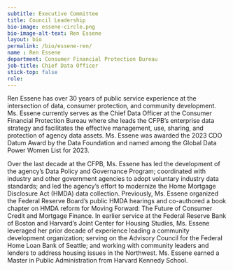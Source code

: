 ```yaml
---
subtitle: Executive Committee
title: Council Leadership
bio-image: essene-circle.png
bio-image-alt-text: Ren Essene
layout: bio
permalink: /bio/essene-ren/
name : Ren Essene
department: Consumer Financial Protection Bureau
job-title: Chief Data Officer
stick-top: false
role: 
---
```


Ren Essene has over 30 years of public service experience at the intersection of data, consumer protection, and community development. Ms. Essene currently serves as the Chief Data Officer at the Consumer Financial Protection Bureau where she leads the CFPB’s enterprise data strategy and facilitates the effective management, use, sharing, and protection of agency data assets. Ms. Essene was awarded the 2023 CDO Datum Award by the Data Foundation and named among the Global Data Power Women List for 2023.

Over the last decade at the CFPB, Ms. Essene has led the development of the agency’s Data Policy and Governance Program; coordinated with industry and other government agencies to adopt voluntary industry data standards; and led the agency’s effort to modernize the Home Mortgage Disclosure Act (HMDA) data collection. Previously, Ms. Essene organized the Federal Reserve Board’s public HMDA hearings and co-authored a book chapter on HMDA reform for Moving Forward: The Future of Consumer Credit and Mortgage Finance. In earlier service at the Federal Reserve Bank of Boston and Harvard’s Joint Center for Housing Studies, Ms. Essene leveraged her prior decade of experience leading a community development organization; serving on the Advisory Council for the Federal Home Loan Bank of Seattle; and working with community leaders and lenders to address housing issues in the Northwest. Ms. Essene earned a Master in Public Administration from Harvard Kennedy School.
